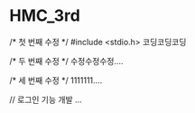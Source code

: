 # HMC_3rd

/* 첫 번째 수정 */
#include <stdio.h>
코딩코딩코딩

/* 두 번째 수정 */
수정수정수정....

/* 세 번째 수정 */
1111111....

// 로그인 기능 개발
...